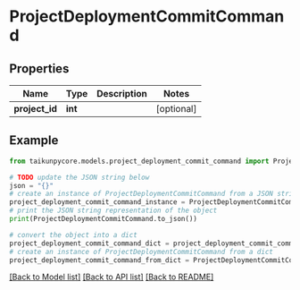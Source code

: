 # ProjectDeploymentCommitCommand


## Properties

Name | Type | Description | Notes
------------ | ------------- | ------------- | -------------
**project_id** | **int** |  | [optional] 

## Example

```python
from taikunpycore.models.project_deployment_commit_command import ProjectDeploymentCommitCommand

# TODO update the JSON string below
json = "{}"
# create an instance of ProjectDeploymentCommitCommand from a JSON string
project_deployment_commit_command_instance = ProjectDeploymentCommitCommand.from_json(json)
# print the JSON string representation of the object
print(ProjectDeploymentCommitCommand.to_json())

# convert the object into a dict
project_deployment_commit_command_dict = project_deployment_commit_command_instance.to_dict()
# create an instance of ProjectDeploymentCommitCommand from a dict
project_deployment_commit_command_from_dict = ProjectDeploymentCommitCommand.from_dict(project_deployment_commit_command_dict)
```
[[Back to Model list]](../README.md#documentation-for-models) [[Back to API list]](../README.md#documentation-for-api-endpoints) [[Back to README]](../README.md)


